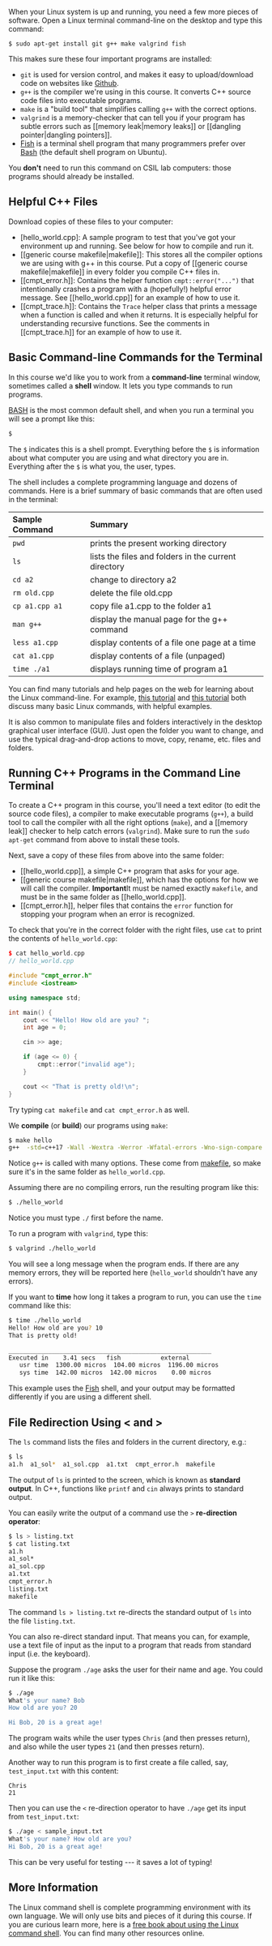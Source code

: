 When your Linux system is up and running, you need a few more pieces of software. Open a Linux terminal command-line on the desktop and type this command:

```
$ sudo apt-get install git g++ make valgrind fish
```

This makes sure these four important programs are installed:

- `git` is used for version control, and makes it easy to upload/download code on websites like [Github](https://githib.com/).
- `g++` is the compiler we're using in this course. It converts C++ source code files into executable programs.
- `make` is a "build tool" that simplifies calling `g++` with the correct
  options.
- `valgrind` is a memory-checker that can tell you if your program has subtle
  errors such as [[memory leak|memory leaks]] or [[dangling pointer|dangling pointers]].
- [Fish](http://fishshell.com/) is a terminal shell program that many programmers prefer over [Bash](https://en.wikipedia.org/wiki/Bash_(Unix_shell)) (the default shell program on Ubuntu).

You **don't** need to run this command on CSIL lab computers: those programs should already be installed.
## Helpful C++ Files
Download copies of these files to your computer:

- [hello_world.cpp]: A sample program to test that you've got your environment up and running. See below for how to compile and run it.
- [[generic course makefile|makefile]]: This stores all the compiler options we are using with g++ in this course. Put a copy of [[generic course makefile|makefile]] in every folder you compile C++ files in.
- [[cmpt_error.h]]: Contains the helper function `cmpt::error("...")` that intentionally crashes a program with a (hopefully!) helpful error message. See [[hello_world.cpp]] for an example of how to use it.
- [[cmpt_trace.h]]: Contains the `Trace` helper class that prints a message when a function is called and when it returns. It is especially helpful for understanding recursive functions. See the comments in [[cmpt_trace.h]] for an example of how to use it.

## Basic Command-line Commands for the Terminal
In this course we'd like you to work from a **command-line** terminal window, sometimes called a **shell** window. It lets you type commands to run programs.

[BASH](http://en.wikipedia.org/wiki/Bash_(Unix_shell)) is the most common default shell, and when you run a terminal you will see a prompt like this:

```bash
$
```

The `$` indicates this is a shell prompt. Everything before the `$` is information about what computer you are using and what directory you are in. Everything after the `$` is what you, the user, types.

The shell includes a complete programming language and dozens of commands. Here is a brief summary of basic commands that are often used in the terminal:

| Sample Command | Summary                                              |
| :------------- | :--------------------------------------------------- |
| `pwd`            | prints the present working directory                 |
| `ls`           | lists the files and folders in the current directory |
| `cd a2`        | change to directory a2                               |
| `rm old.cpp`   | delete the file old.cpp                              |
| `cp a1.cpp a1` | copy file a1.cpp to the folder a1                    |
| `man g++`      | display the manual page for the g++ command          |
| `less a1.cpp`  | display contents of a file one page at a time        |
| `cat a1.cpp`   | display contents of a file (unpaged)                 |
| `time ./a1`    | displays running time of program a1                  |

You can find many tutorials and help pages on the web for learning about the Linux command-line. For example, [this tutorial](http://www.ibm.com/developerworks/linux/library/l-lpic1-103-3/index.html) and [this tutorial](http://cht.sh/) both discuss many basic Linux commands, with helpful examples.

It is also common to manipulate files and folders interactively in the desktop
graphical user interface (GUI). Just open the folder you want to change, and
use the typical drag-and-drop actions to move, copy, rename, etc. files and
folders.

## Running C++ Programs in the Command Line Terminal
To create a C++ program in this course, you'll need  a text editor (to edit the source code files), a compiler to make executable programs (`g++`), a build tool to call the compiler with all the right options (`make`), and a [[memory leak]] checker to help catch errors (`valgrind`). Make sure to run the `sudo apt-get` command from above to install these tools.

Next, save a copy of these files from above into the same folder:
- [[hello_world.cpp]], a simple C++ program that asks for your age.
- [[generic course makefile|makefile]], which has the options for how we will call the compiler. **Important**It must be named exactly `makefile`, and must be in the same folder as [[hello_world.cpp]]. 
- [[cmpt_error.h]], helper files that contains the `error` function for stopping your program when an error is recognized.

To check that you're in the correct folder with the right files, use `cat` to print the contents of `hello_world.cpp`:

```cpp
$ cat hello_world.cpp
// hello_world.cpp

#include "cmpt_error.h"
#include <iostream>

using namespace std;

int main() {
    cout << "Hello! How old are you? ";
    int age = 0;

    cin >> age;

    if (age <= 0) {
        cmpt::error("invalid age");
    }

    cout << "That is pretty old!\n";
}
```

Try typing `cat makefile` and `cat cmpt_error.h` as well.

We **compile** (or **build**) our programs using `make`:

```bash
$ make hello
g++  -std=c++17 -Wall -Wextra -Werror -Wfatal-errors -Wno-sign-compare -Wnon-virtual-dtor -g   hello.cpp   -o hello
```

Notice `g++` is called with many options. These come from [makefile](makefile), so make sure it's in the same folder as `hello_world.cpp`.

Assuming there are no compiling errors, run the resulting program like this:

```bash
$ ./hello_world
```

Notice you must type `./` first before the name.

To run a program with `valgrind`, type this:

```bash
$ valgrind ./hello_world
```

You will see a long message when the program ends. If there are any memory errors, they will be reported here (`hello_world` shouldn't have any errors).

If you want to **time** how long it takes a program to run, you can use the `time`
command like this:

```bash
$ time ./hello_world
Hello! How old are you? 10
That is pretty old!

________________________________________________________
Executed in    3.41 secs   fish           external 
   usr time  1300.00 micros  104.00 micros  1196.00 micros 
   sys time  142.00 micros  142.00 micros    0.00 micros 
```

This example uses the [Fish](http://fishshell.com/) shell, and your output may be formatted differently if you are using a different shell.

## File Redirection Using < and >
The `ls` command lists the files and folders in the current directory, e.g.:

```bash
$ ls
a1.h  a1_sol*  a1_sol.cpp  a1.txt  cmpt_error.h  makefile
```

The output of `ls` is printed to the screen, which is known as **standard
output**. In C++, functions like `printf` and `cin` always prints to standard
output.

You can easily write the output of a command use the `>` **re-direction
operator**:

```bash
$ ls > listing.txt
$ cat listing.txt
a1.h
a1_sol*
a1_sol.cpp
a1.txt
cmpt_error.h
listing.txt
makefile
```

The command `ls > listing.txt` re-directs the standard output of `ls` into the file `listing.txt`.

You can also re-direct standard input. That means you can, for example, use a text file of input as the input to a program that reads from standard input
(i.e. the keyboard).

Suppose the program `./age` asks the user for their name and age. You could run it like this:

```bash
$ ./age
What's your name? Bob
How old are you? 20

Hi Bob, 20 is a great age!
```

The program waits while the user types `Chris` (and then presses return), and also while the user types `21` (and then presses return).

Another way to run this program is to first create a file called, say,
`test_input.txt` with this content:

```
Chris
21
```

Then you can use the `<` re-direction operator to have `./age` get its input
from `test_input.txt`:

```bash
$ ./age < sample_input.txt
What's your name? How old are you? 
Hi Bob, 20 is a great age!
```

This can be very useful for testing --- it saves a lot of typing!

## More Information
The Linux command shell is complete programming environment with its own language. We will only use bits and pieces of it during this course. If you are curious learn more, here is a [free book about using the Linux command shell](https://www.linuxcommand.org/tlcl.php). You can find many other resources online.